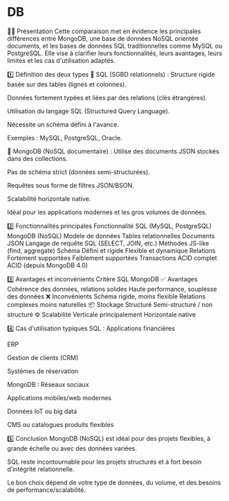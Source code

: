 # DB

👨‍💻 Présentation
Cette comparaison met en évidence les principales différences entre MongoDB, une base de données NoSQL orientée documents, et les bases de données SQL traditionnelles comme MySQL ou PostgreSQL.
Elle vise à clarifier leurs fonctionnalités, leurs avantages, leurs limites et les cas d'utilisation adaptés.

1️⃣ Définition des deux types
🧩 SQL (SGBD relationnels) :
Structure rigide basée sur des tables (lignes et colonnes).

Données fortement typées et liées par des relations (clés étrangères).

Utilisation du langage SQL (Structured Query Language).

Nécessite un schéma défini à l'avance.

Exemples : MySQL, PostgreSQL, Oracle.

🧩 MongoDB (NoSQL documentaire) :
Utilise des documents JSON stockés dans des collections.

Pas de schéma strict (données semi-structurées).

Requêtes sous forme de filtres JSON/BSON.

Scalabilité horizontale native.

Idéal pour les applications modernes et les gros volumes de données.

2️⃣ Fonctionnalités principales
Fonctionnalité	SQL (MySQL, PostgreSQL)	MongoDB (NoSQL)
Modèle de données	Tables relationnelles	Documents JSON
Langage de requête	SQL (SELECT, JOIN, etc.)	Méthodes JS-like (find, aggregate)
Schéma	Défini et rigide	Flexible et dynamique
Relations	Fortement supportées	Faiblement supportées
Transactions	ACID complet	ACID (depuis MongoDB 4.0)

3️⃣ Avantages et inconvénients
Critère	SQL	MongoDB
✅ Avantages	Cohérence des données, relations solides	Haute performance, souplesse des données
❌ Inconvénients	Schéma rigide, moins flexible	Relations complexes moins naturelles
📦 Stockage	Structuré	Semi-structuré / non structuré
⚙️ Scalabilité	Verticale principalement	Horizontale native

4️⃣ Cas d'utilisation typiques
SQL :
Applications financières

ERP

Gestion de clients (CRM)

Systèmes de réservation

MongoDB :
Réseaux sociaux

Applications mobiles/web modernes

Données IoT ou big data

CMS ou catalogues produits flexibles

5️⃣ Conclusion
MongoDB (NoSQL) est idéal pour des projets flexibles, à grande échelle ou avec des données variées.

SQL reste incontournable pour les projets structurés et à fort besoin d’intégrité relationnelle.

Le bon choix dépend de votre type de données, du volume, et des besoins de performance/scalabilité.

